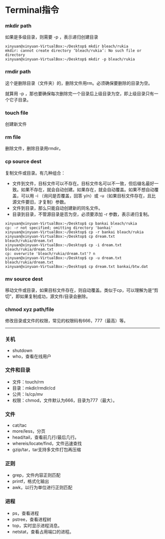 # Terminal指令

### mkdir path

如果是多级目录，则需要 -p ，表示递归创建目录


``` shell
xinyuan@xinyuan-VirtualBox:~/Desktop$ mkdir bleach/rukia
mkdir: cannot create directory ‘bleach/rukia’: No such file or directory
xinyuan@xinyuan-VirtualBox:~/Desktop$ mkdir -p bleach/rukia
```

### rmdir path

这个是删除目录（文件夹）的，删除文件用rm。必须确保要删除的目录为空。

就算用 -p ，那也要确保每次删除完一个目录后上级目录为空，即上级目录只有一个它子目录。

### touch file

创建新文件

### rm file

删除文件，删除目录用rmdir。

### cp source dest

复制文件或目录。有几种组合：

* 文件到文件，目标文件可以不存在。目标文件名可以不一致，但后缀名最好一致。如果不存在，就会自动创建。如果存在，就会自动覆盖。如果不想自动覆盖，可以用 -i （询问是否覆盖，回答 y/n）或 -u（如果目标文件存在，且比源文件要旧，才复制）参数。
* 文件到目录，那么只能自动创建新的同名文件。
* 目录到目录，不管源目录是否为空，必须要添加 -r 参数，表示递归复制。

``` shell
xinyuan@xinyuan-VirtualBox:~/Desktop$ cp bankai bleach/rukia
cp: -r not specified; omitting directory 'bankai'
xinyuan@xinyuan-VirtualBox:~/Desktop$ cp -r bankai bleach/rukia
xinyuan@xinyuan-VirtualBox:~/Desktop$ cp dream.txt bleach/rukia/dream.txt
xinyuan@xinyuan-VirtualBox:~/Desktop$ cp -i dream.txt bleach/rukia/dream.txt
cp: overwrite 'bleach/rukia/dream.txt'? n
xinyuan@xinyuan-VirtualBox:~/Desktop$ cp -u dream.txt bleach/rukia/dream.txt
xinyuan@xinyuan-VirtualBox:~/Desktop$ cp dream.txt bankai/btw.dat
```

### mv source dest

移动文件或目录，如果目标文件存在，则自动覆盖。类似于cp，可以理解为是“剪切”，即如果复制成功，源文件/目录会删除。

### chmod xyz path/file

修改目录或文件的权限，常见的权限码有666，777（最高）等。

<hr>

### 关机

* shutdown
* who，查看在线用户

### 文件和目录

* 文件：touch/rm	
* 目录：mkdir/rmdir/cd
* 公共：ls/cp/mv
* 权限：chmod，文件默认为666，目录为777（最大）。

### 文件

* cat/tac
* more/less，分页
* head/tail，查看前几行/最后几行。
* whereis/locate/find，文件迅速查找
* gzip/tar，tar支持多文件打包再压缩

### 正则

* grep，文件内容正则匹配
* printf，格式化输出
* awk，以行为单位进行正则匹配

### 进程

* ps，查看进程
* pstree，查看进程树
* top，实时显示进程消息。
* netstat，查看占用端口的进程。






